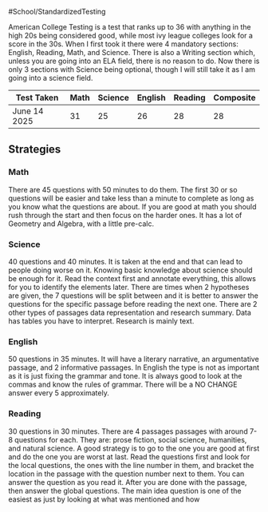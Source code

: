#School/StandardizedTesting 

American College Testing is a test that ranks up to 36 with anything in the high 20s being considered good, while most ivy league colleges look for a score in the 30s. When I first took it there were 4 mandatory sections: English, Reading, Math, and Science. There is also a Writing section which, unless you are going into an ELA field, there is no reason to do. Now there is only 3 sections with Science being optional, though I will still take it as I am going into a science field. 

| Test Taken   | Math | Science | English | Reading | Composite |
| ------------ | ---- | ------- | ------- | ------- | --------- |
| June 14 2025 | 31   | 25      | 26      | 28      | 28        |

## Strategies

### Math 

There are 45 questions with 50 minutes to do them. The first 30 or so questions will be easier and take less than a minute to complete as long as you know what the questions are about. If you are good at math you should rush through the start and then focus on the harder ones. It has a lot of Geometry and Algebra, with a little pre-calc. 
### Science 

40 questions and 40 minutes. It is taken at the end and that can lead to people doing worse on it. Knowing basic knowledge about science should be enough for it. Read the context first and annotate everything, this allows for you to identify the elements later. There are times when 2 hypotheses are given, the 7 questions will be split between and it is better to answer the questions for the specific passage before reading the next one. There are 2 other types of passages data representation and research summary. Data has tables you have to interpret. Research is mainly text.  
### English 

50 questions in 35 minutes. It will have a literary narrative, an argumentative passage, and 2 informative passages. In English the type is not as important as it is just fixing the grammar and tone. It is always good to look at the commas and know the rules of grammar. There will be a NO CHANGE answer every 5 approximately.  
### Reading 

30 questions in 30 minutes. There are 4 passages passages with around 7-8 questions for each. They are: prose fiction, social science, humanities, and natural science. A good strategy is to go to the one you are good at first and do the one you are worst at last. Read the questions first and look for the local questions, the ones with the line number in them, and bracket the location in the passage with the question number next to them. You can answer the question as you read it. After you are done with the passage, then answer the global questions. The main idea question is one of the easiest as just by looking at what was mentioned and how 
